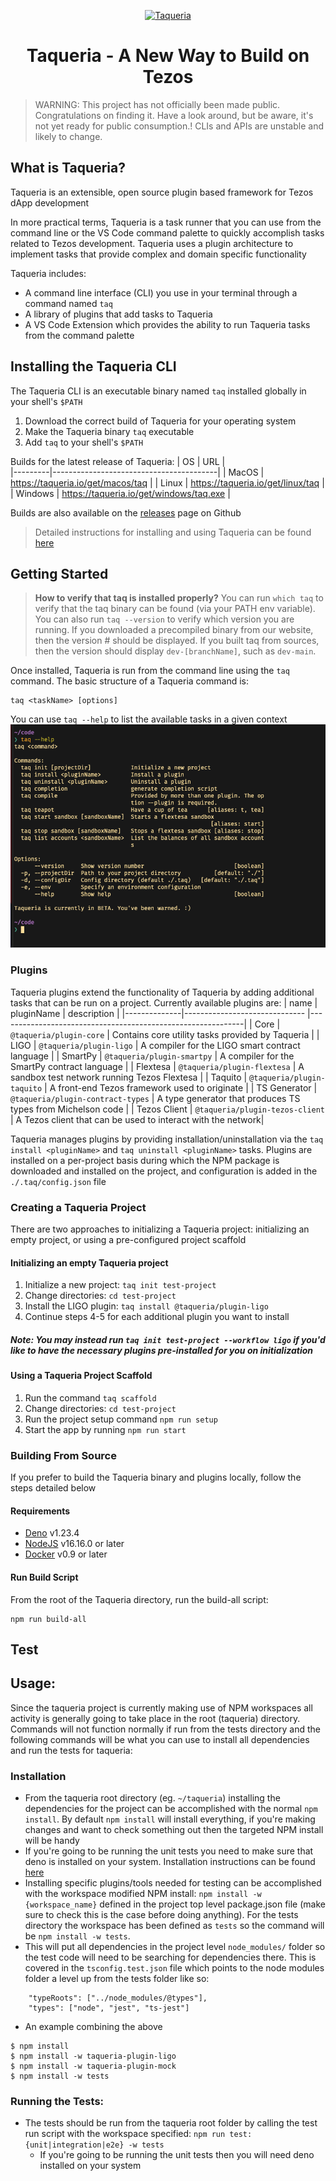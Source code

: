 

<p align="center">
  <a href="https://taqueria.io">
    <img alt="Taqueria" src="https://user-images.githubusercontent.com/1114943/150659418-e55f1df3-ba4d-4e05-ab26-1f729858c7fb.png" width="" />
  </a>
</p>
<h1 align="center">
  Taqueria - A New Way to Build on Tezos
</h1>

> WARNING: This project has not officially been made public. Congratulations on finding it. Have a look around, but be aware, it's not yet ready for public consumption.! CLIs and APIs are unstable and likely to change.

## What is Taqueria?

Taqueria is an extensible, open source plugin based framework for Tezos dApp development

In more practical terms, Taqueria is a task runner that you can use from the command line or the VS Code command palette to quickly accomplish tasks related to Tezos development. Taqueria uses a plugin architecture to implement tasks that provide complex and domain specific functionality

Taqueria includes:

- A command line interface (CLI) you use in your terminal through a command named `taq`
- A library of plugins that add tasks to Taqueria
- A VS Code Extension which provides the ability to run Taqueria tasks from the command palette

## Installing the Taqueria CLI

The Taqueria CLI is an executable binary named `taq` installed globally in your shell's `$PATH`

1. Download the correct build of Taqueria for your operating system
2. Make the Taqueria binary `taq` executable
3. Add `taq` to your shell's `$PATH`

Builds for the latest release of Taqueria:
| OS      | URL                                     |  
|---------|-----------------------------------------|
| MacOS   | https://taqueria.io/get/macos/taq       |
| Linux   | https://taqueria.io/get/linux/taq       |
| Windows | https://taqueria.io/get/windows/taq.exe |

Builds are also available on the [releases](https://github.com/ecadlabs/taqueria/releases) page on Github

> Detailed instructions for installing and using Taqueria can be found [here](https://taqueria.io/docs/getting-started/installation)

## Getting Started

>**How to verify that taq is installed properly?**
>You can run `which taq` to verify that the taq binary can be found (via your PATH env variable). You can also run `taq --version` to verify which version you are running. If you downloaded a precompiled binary from our website, then the version # should be displayed. If you built taq from sources, then the version should display `dev-[branchName]`, such as `dev-main`.

Once installed, Taqueria is run from the command line using the `taq` command. The basic structure of a Taqueria command is:
```shell
taq <taskName> [options]
```

You can use `taq --help` to list the available tasks in a given context
![taq help output](/website/static/img/taq-help-cli.png)

### Plugins

Taqueria plugins extend the functionality of Taqueria by adding additional tasks that can be run on a project. Currently available plugins are:
| name         |  pluginName                       |  description                                                |
|--------------|------------------------------     |-------------------------------------------------------------|
| Core         | `@taqueria/plugin-core`           | Contains core utility tasks provided by Taqueria            |
| LIGO         | `@taqueria/plugin-ligo`           | A compiler for the LIGO smart contract language             |
| SmartPy      | `@taqueria/plugin-smartpy`        | A compiler for the SmartPy contract language                |
| Flextesa     | `@taqueria/plugin-flextesa`       | A sandbox test network running Tezos Flextesa               | 
| Taquito      | `@taqueria/plugin-taquito`        | A front-end Tezos framework used to originate               |
| TS Generator | `@taqueria/plugin-contract-types` | A type generator that produces TS types from Michelson code |
| Tezos Client | `@taqueria/plugin-tezos-client`   | A Tezos client that can be used to interact with the network|

Taqueria manages plugins by providing installation/uninstallation via the `taq install <pluginName>` and `taq uninstall <pluginName>` tasks. Plugins are installed on a per-project basis during which the NPM package is downloaded and installed on the project, and configuration is added in the `./.taq/config.json` file

### Creating a Taqueria Project

There are two approaches to initializing a Taqueria project: initializing an empty project, or using a pre-configured project scaffold

#### Initializing an empty Taqueria project
1. Initialize a new project: `taq init test-project`
2. Change directories: `cd test-project`
3. Install the LIGO plugin: `taq install @taqueria/plugin-ligo`
4. Continue steps 4-5 for each additional plugin you want to install

##### Note: You may instead run `taq init test-project --workflow ligo` if you'd like to have the necessary plugins pre-installed for you on initialization

#### Using a Taqueria Project Scaffold
1. Run the command `taq scaffold`
2. Change directories: `cd test-project`
3. Run the project setup command `npm run setup`
4. Start the app by running `npm run start`

### Building From Source

If you prefer to build the Taqueria binary and plugins locally, follow the steps detailed below

#### Requirements

- [Deno](https://deno.land/) v1.23.4
- [NodeJS](https://nodejs.org/en/) v16.16.0 or later
- [Docker](https://www.docker.com/) v0.9 or later

#### Run Build Script
From the root of the Taqueria directory, run the build-all script:
```shell
npm run build-all
```

## Test

## Usage:
Since the taqueria project is currently making use of NPM workspaces all activity is generally going to take place in the root (taqueria) directory. Commands will not function normally if run from the tests directory and the following commands will be what you can use to install all dependencies and run the tests for taqueria:
### Installation
- From the taqueria root directory (eg. `~/taqueria`) installing the dependencies for the project can be accomplished with the normal `npm install`. By default `npm install` will install everything, if you're making changes and want to check something out then the targeted NPM install will be handy
- If you're going to be running the unit tests you need to make sure that deno is installed on your system. Installation instructions can be found [here](https://deno.land/manual@v1.18.2/getting_started/installation)
- Installing specific plugins/tools needed for testing can be accomplished with the workspace modified NPM install: `npm install -w {workspace_name}` defined in the project top level package.json file (make sure to check this is the case before doing anything). For the tests directory the workspace has been defined as `tests` so the command will be `npm install -w tests`.
- This will put all dependencies in the project level `node_modules/` folder so the test code will need to be searching for dependencies there. This is covered in the `tsconfig.test.json` file which points to the node modules folder a level up from the tests folder like so:
```
    "typeRoots": ["../node_modules/@types"],
    "types": ["node", "jest", "ts-jest"]
```

- An example combining the above
```
$ npm install
$ npm install -w taqueria-plugin-ligo
$ npm install -w taqueria-plugin-mock
$ npm install -w tests
```

### Running the Tests:
- The tests should be run from the taqueria root folder by calling the test run script with the workspace specified: `npm run test:{unit|integration|e2e} -w tests`
    - If you're going to be running the unit tests then you will need deno installed on your system